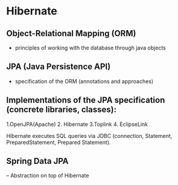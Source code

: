 # Hibernate

## Object-Relational Mapping (ORM)
- principles of working with the database through java objects
## JPA (Java Persistence API) 
- specification of the ORM (annotations and approaches)
## Implementations of the JPA specification (concrete libraries, classes):
1.OpenJPA(Apache)
2. Hibernate
3.Toplink
4. EclipseLink

Hibernate executes SQL queries via JDBC (connection, Statement, PreparedStatement, Prepared Statement).

## Spring Data JPA 
– Abstraction on top of Hibernate
